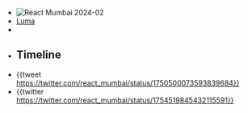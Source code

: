 - ![React Mumbai 2024-02](https://pbs.twimg.com/card_img/1754519103728181248/Ni3pb8eK?format=png&name=900x900)
- [Luma](https://lu.ma/react-mumbai-feb-2024)
-
- ## Timeline
- {{tweet https://twitter.com/react_mumbai/status/1750500073593839684}}
- {{twitter https://twitter.com/react_mumbai/status/1754519845432115591}}